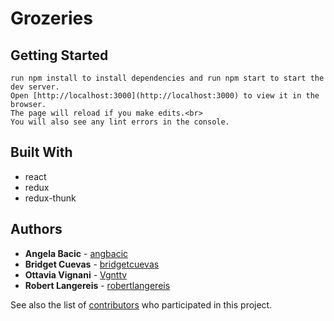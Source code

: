 # Grozeries



## Getting Started

```
run npm install to install dependencies and run npm start to start the dev server.
Open [http://localhost:3000](http://localhost:3000) to view it in the browser.
The page will reload if you make edits.<br>
You will also see any lint errors in the console.
```



## Built With

* react
* redux
* redux-thunk


## Authors

* **Angela Bacic** - [angbacic](https://github.com/angbacic)
* **Bridget Cuevas** - [bridgetcuevas](https://github.com/bridgetcuevas)
* **Ottavia Vignani** - [Vgnttv](https://github.com/Vgnttv)
* **Robert Langereis** - [robertlangereis](https://github.com/robertlangereis)

See also the list of [contributors](https://github.com/Grozeries-Client/contributors) who participated in this project.





